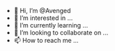 - 👋 Hi, I’m @Avenged
- 👀 I’m interested in ...
- 🌱 I’m currently learning ...
- 💞️ I’m looking to collaborate on ...
- 📫 How to reach me ...

<!---
Avenged/Avenged is a ✨ special ✨ repository because its `README.md` (this file) appears on your GitHub profile.
You can click the Preview link to take a look at your changes.
--->
